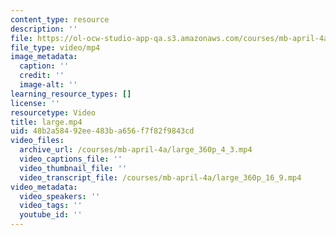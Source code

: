 ```yaml
---
content_type: resource
description: ''
file: https://ol-ocw-studio-app-qa.s3.amazonaws.com/courses/mb-april-4a/large_360p_4_3.mp4
file_type: video/mp4
image_metadata:
  caption: ''
  credit: ''
  image-alt: ''
learning_resource_types: []
license: ''
resourcetype: Video
title: large.mp4
uid: 48b2a584-92ee-483b-a656-f7f82f9843cd
video_files:
  archive_url: /courses/mb-april-4a/large_360p_4_3.mp4
  video_captions_file: ''
  video_thumbnail_file: ''
  video_transcript_file: /courses/mb-april-4a/large_360p_16_9.mp4
video_metadata:
  video_speakers: ''
  video_tags: ''
  youtube_id: ''
---
```

